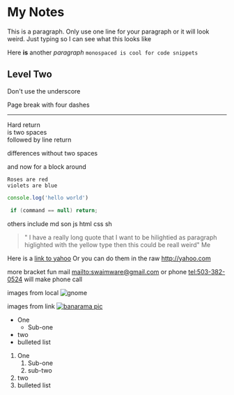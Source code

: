 # My Notes

This is a paragraph.  Only use one line for your paragraph or it will look weird.  Just typing so I can see what this looks like

Here **is** another *paragraph*   `monospaced is cool for code snippets`

## Level Two

Don't use the underscore

Page break with four dashes

----

Hard return  
is two spaces  
followed by line return

differences without
two spaces

and now for a block around

```
Roses are red
violets are blue
```

```js
console.log('hello world')
```

```csharp
 if (command == null) return;
```

others include md son js html css sh

> " I have a really long quote that I want to be hilightied as paragraph higlighted with the yellow type then this could be reall weird"  Me


Here is a [link to yahoo](https://yahoo.com)  Or you can do them in the raw <http://yahoo.com>

more bracket fun   mail <mailto:swaimware@gmail.com>  or phone <tel:503-382-0524> will make phone call

images from local ![gnome](home/swaimware/Downloads/cute_girls_29.jpg) 

images from link [![banarama pic](https://www.barnorama.com/wp-content/uploads/2018/06/cute_girls_29.jpg)](https://www.banorama.com)

* One
    * Sub-one
* two
* bulleted list

1. One
    1. Sub-one
    1. sub-two
1. two
1. bulleted list


